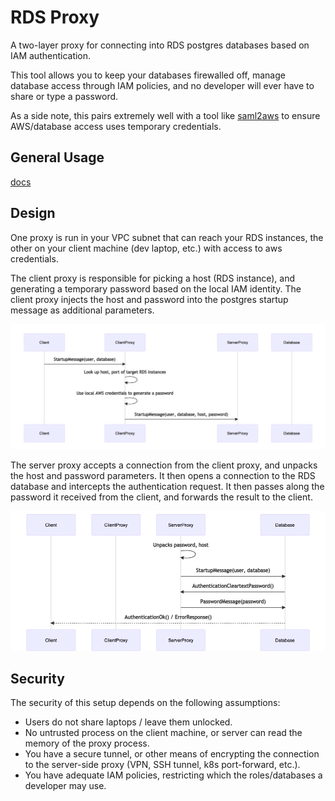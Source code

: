 # RDS Proxy

A two-layer proxy for connecting into RDS postgres databases 
based on IAM authentication. 

This tool allows you to keep your databases firewalled off, 
manage database access through IAM policies, and no developer 
will ever have to share or type a password.

As a side note, this pairs extremely well with a tool like [saml2aws](https://github.com/Versent/saml2aws)
to ensure AWS/database access uses temporary credentials.


## General Usage

[docs](https://mothership.github.io/rds-auth-proxy/)

## Design 

One proxy is run in your VPC subnet that can reach your RDS instances,
the other on your client machine (dev laptop, etc.) with access to 
aws credentials.

The client proxy is responsible for picking a host (RDS instance), and 
generating a temporary password based on the local IAM identity. The
client proxy injects the host and password into the postgres startup 
message as additional parameters. 

![Client startup flow](./docs/images/rds-proxy-client-startup-flow.png)

The server proxy accepts a connection from the client proxy, and 
unpacks the host and password parameters. It then opens a connection 
to the RDS database and intercepts the authentication request. It then 
passes along the password it received from the client, and forwards the 
result to the client.

![Auth overview](./docs/images/rds-proxy-auth-flow.png)

## Security

The security of this setup depends on the following assumptions:

* Users do not share laptops / leave them unlocked.
* No untrusted process on the client machine, or server can read the 
  memory of the proxy process.
* You have a secure tunnel, or other means of encrypting the connection to 
  the server-side proxy (VPN, SSH tunnel, k8s port-forward, etc.).
* You have adequate IAM policies, restricting which the 
  roles/databases a developer may use.

